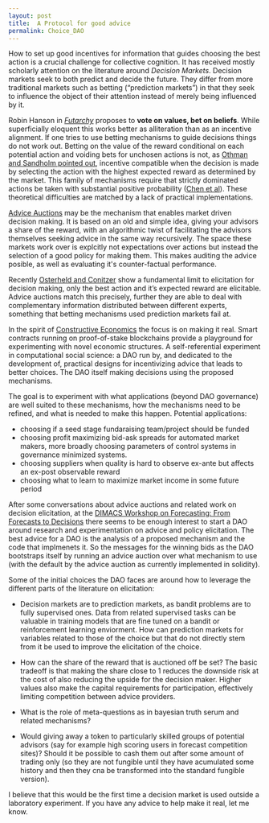```yaml
---
layout: post
title:  A Protocol for good advice
permalink: Choice_DAO
---
```


How to set up good incentives for information that guides choosing the best action is a crucial challenge for collective cognition. It has received mostly scholarly attention on the literature around _Decision Markets_. Decision markets  seek to both predict and decide the future. They differ from more traditional markets such as betting (“prediction markets”) in that they seek to influence the object of their attention instead of merely being influenced by it. 

Robin Hanson in _[Futarchy](http://mason.gmu.edu/~rhanson/futarchy.html)_ proposes to **vote on values, bet on beliefs**. While superficially eloquent this works better as alliteration than as an incentive alignment. If one tries to use betting mechanisms to guide decisions things do not work out. Betting on the value of the reward conditional on each potential action and voiding bets for unchosen actions  is not, as [Othman and Sandholm pointed out](https://www.cs.cmu.edu/~sandholm/decision%20rules%20and%20decision%20markets.AAMAS10.pdf), incentive compatible when the decision is made by selecting the action with the highest expected reward as determined by the market. This family of mechanisms require that strictly dominated actions be taken with substantial positive probability ([Chen et al](https://www.microsoft.com/en-us/research/wp-content/uploads/2016/04/TEAC-final1.pdf)). These theoretical difficulties are matched by a lack of practical implementations.

[Advice Auctions](http://nikete.com/advice_auctions.pdf) may be the mechanism that enables market driven decision making. It is based on an old and simple idea, giving your advisors a share of the reward, with an algorithmic twist of facilitating the advisors themselves seeking advice in the same way recursively.  The space these markets work over is explcitly not expectations over actions but instead the selection of a good policy for making them. This makes auditing the advice posible, as well as evaluating it's counter-factual performance. 

Recently [Osterheld and Conitzer](https://users.cs.duke.edu/~conitzer/decisionWINE20.pdf) show a fundamental limit to elicitation for decision making, only the best action and it’s expected reward are elicitable. Advice auctions match this precisely, further they are able to deal with complementary information distributed between different experts, something that betting mechanisms used prediction markets fail at.

In the spirit of [Constructive Economics](https://web.archive.org/web/20161229154937/http://aiecon.tumblr.com/post/489827144/what-is-constructive-economics) the focus is on making it real. Smart contracts running on proof-of-stake blockchains provide a playground for experimenting with novel economic structures. A self-referential experiment in computational social science: a DAO run by, and dedicated to the development of, practical designs for incentivizing advice that leads to better choices. The DAO itself making decisions using the proposed mechanisms. 

The goal is to experiment with what applications (beyond DAO governance) are well suited to these mechanisms, how the mechanisms need to be refined, and what is needed to make this happen.  Potential applications:

* choosing if a seed stage fundaraising team/project should be funded
* choosing profit maximizing bid-ask spreads for automated market makers, more broadly choosing parameters of control systems in governance minimized systems.
* choosing suppliers when quality is hard to observe ex-ante but affects an ex-post observable reward
* choosing what to learn to maximize market income in some future period

After some conversations about advice auctions and related work on decision elicitation, at the [DIMACS Workshop on Forecasting: From Forecasts to Decisions](http://dimacs.rutgers.edu/events/details?eID=1864) there seems to be enough interest to start a DAO around research and experimentation on advice and policy elicitation. The best advice for a DAO is the analysis of a proposed mechanism and the code that implmenets it. So the messages for the winning bids as the DAO bootstraps itself by running an advice auction over what mechanism to use (with the default by the advice auction as currently implemented in solidity).

Some of the initial choices the DAO faces are around how to leverage the different parts of the literature on elicitation:

* Decision markets are to prediction markets, as bandit problems are to fully supervised ones. Data from related supervised tasks can be  valuable in training models that are fine tuned on a bandit or reinforcement learning enviorment. How can prediction markets for variables related to those of the choice but that do not directly stem from it be used to improve the elicitation of the choice.

* How can the share of the reward that is auctioned off be set? The basic tradeoff is that making the share close to 1 reduces the downside risk at the cost of also reducing the upside for the decision maker. Higher values also make the capital requirements for participation, effectively limiting competition between  advice providers. 

* What is the role of meta-questions as in bayesian truth serum and related mechanisms?

* Would giving away a token to particularly skilled groups of potential advisors (say for example high scoring users in forecast competition sites)? Should it be possible to cash them out after some amount of trading only (so they are not fungible until they have acumulated some history and then they cna be transformed into the standard fungible version). 



I believe that this would be the first time a decision market is used outside a laboratory experiment. If you have any advice to help make it real, let me know.
